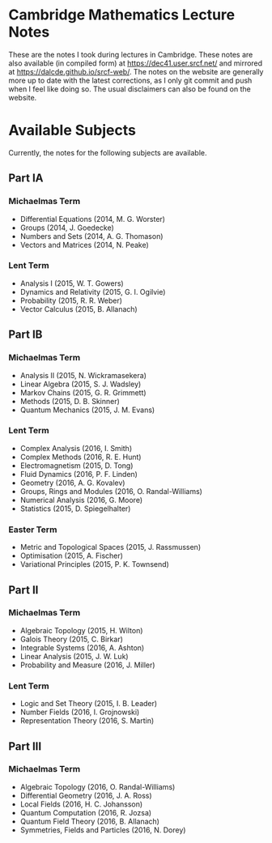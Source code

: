 # Cambridge Mathematics Lecture Notes

These are the notes I took during lectures in Cambridge. These notes are also available (in compiled form) at https://dec41.user.srcf.net/ and mirrored at https://dalcde.github.io/srcf-web/. The notes on the website are generally more up to date with the latest corrections, as I only git commit and push when I feel like doing so. The usual disclaimers can also be found on the website.

# Available Subjects

Currently, the notes for the following subjects are available.

## Part IA
### Michaelmas Term
 - Differential Equations (2014, M. G. Worster)
 - Groups (2014, J. Goedecke)
 - Numbers and Sets (2014, A. G. Thomason)
 - Vectors and Matrices (2014, N. Peake)

### Lent Term
 - Analysis I (2015, W. T. Gowers)
 - Dynamics and Relativity (2015, G. I. Ogilvie)
 - Probability (2015, R. R. Weber)
 - Vector Calculus (2015, B. Allanach)

## Part IB
### Michaelmas Term
 - Analysis II (2015, N. Wickramasekera)
 - Linear Algebra (2015, S. J. Wadsley)
 - Markov Chains (2015, G. R. Grimmett)
 - Methods (2015, D. B. Skinner)
 - Quantum Mechanics (2015, J. M. Evans)

### Lent Term
 - Complex Analysis (2016, I. Smith)
 - Complex Methods (2016, R. E. Hunt)
 - Electromagnetism (2015, D. Tong)
 - Fluid Dynamics (2016, P. F. Linden)
 - Geometry (2016, A. G. Kovalev)
 - Groups, Rings and Modules (2016, O. Randal-Williams)
 - Numerical Analysis (2016, G. Moore)
 - Statistics (2015, D. Spiegelhalter)

### Easter Term
 - Metric and Topological Spaces (2015, J. Rassmussen)
 - Optimisation (2015, A. Fischer)
 - Variational Principles (2015, P. K. Townsend)

## Part II
### Michaelmas Term
 - Algebraic Topology (2015, H. Wilton)
 - Galois Theory (2015, C. Birkar)
 - Integrable Systems (2016, A. Ashton)
 - Linear Analysis (2015, J. W. Luk)
 - Probability and Measure (2016, J. Miller)

### Lent Term
 - Logic and Set Theory (2015, I. B. Leader)
 - Number Fields (2016, I. Grojnowski)
 - Representation Theory (2016, S. Martin)

## Part III
### Michaelmas Term
 - Algebraic Topology (2016, O. Randal-Williams)
 - Differential Geometry (2016, J. A. Ross)
 - Local Fields (2016, H. C. Johansson)
 - Quantum Computation (2016, R. Jozsa)
 - Quantum Field Theory (2016, B. Allanach)
 - Symmetries, Fields and Particles (2016, N. Dorey)
